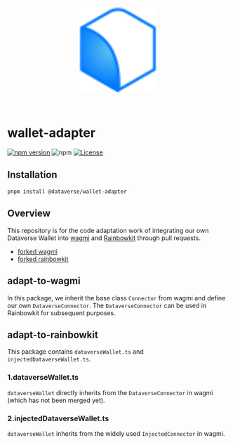 
<br/>
<p align="center">
<a href=" " target="_blank">
<img src="https://github.com/dataverse-os/dataverse-connector/raw/main/logo.svg" width="180" alt="Dataverse logo">
</a >
</p >
<br/>

# wallet-adapter

[![npm version](https://img.shields.io/npm/v/@dataverse/wallet-adapter.svg)](https://www.npmjs.com/package/@dataverse/wallet-adapter)
![npm](https://img.shields.io/npm/dw/@dataverse/wallet-adapter)
[![License](https://img.shields.io/npm/l/@dataverse/wallet-adapter.svg)](https://github.com/dataverse-os/dataverse-connector/blob/main/packages/wallet-adapter/LICENSE.md)

## Installation

```bash
pnpm install @dataverse/wallet-adapter
```

## Overview

This repository is for the code adaptation work of integrating our own Dataverse
Wallet into [wagmi](https://github.com/wagmi-dev/references) and
[Rainbowkit](https://github.com/rainbow-me/rainbowkit) through pull requests.

- [forked wagmi](https://github.com/dataverse-os/wagmi-references)
- [forked rainbowkit](https://github.com/dataverse-os/rainbowkit)

## adapt-to-wagmi

In this package, we inherit the base class `Connector` from wagmi and define our
own `DataverseConnector`. The `DataverseConnector` can be used in Rainbowkit for
subsequent purposes.

## adapt-to-rainbowkit

This package contains `dataverseWallet.ts` and `injectedDataverseWallet.ts`.

### 1.dataverseWallet.ts

`dataverseWallet` directly inherits from the `DataverseConnector` in wagmi
(which has not been merged yet).

### 2.injectedDataverseWallet.ts

`dataverseWallet` inherits from the widely used `InjectedConnector` in wagmi.
